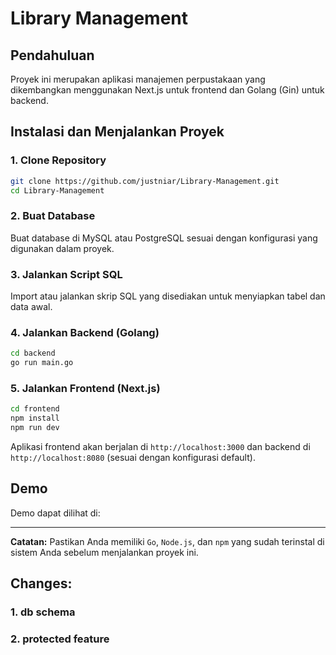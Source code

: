 # Library Management

## Pendahuluan
Proyek ini merupakan aplikasi manajemen perpustakaan yang dikembangkan menggunakan Next.js untuk frontend dan Golang (Gin) untuk backend.

## Instalasi dan Menjalankan Proyek

### 1. Clone Repository
```sh
git clone https://github.com/justniar/Library-Management.git
cd Library-Management
```

### 2. Buat Database
Buat database di MySQL atau PostgreSQL sesuai dengan konfigurasi yang digunakan dalam proyek.

### 3. Jalankan Script SQL
Import atau jalankan skrip SQL yang disediakan untuk menyiapkan tabel dan data awal.

### 4. Jalankan Backend (Golang)
```sh
cd backend
go run main.go
```

### 5. Jalankan Frontend (Next.js)
```sh
cd frontend
npm install
npm run dev
```

Aplikasi frontend akan berjalan di `http://localhost:3000` dan backend di `http://localhost:8080` (sesuai dengan konfigurasi default).

## Demo
Demo dapat dilihat di:
<!-- [Tautan Demo](#)  -->

---
**Catatan:** Pastikan Anda memiliki `Go`, `Node.js`, dan `npm` yang sudah terinstal di sistem Anda sebelum menjalankan proyek ini.

## Changes: 
### 1. db schema
### 2. protected feature